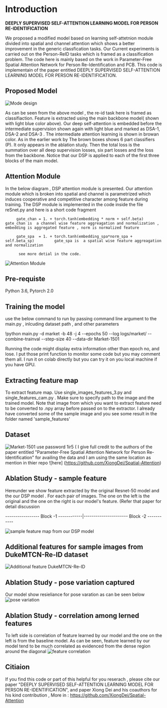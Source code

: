 
# Introduction

 
  **DEEPLY SUPERVISED SELF-ATTENTION LEARNING MODEL FOR PERSON RE-IDENTIFICATION**
  
 We proposed a modified model based on learning self-attetnion module divided into  spatial and channel attention which shows a better improvement in the generic classfication tasks. Our Current experiments is carried out on the Person-ReID tasks which is framed as a classification problem. The code here is mainly based on the work in Parameter-Free Spatial Attention Network for Person Re-Identification and PCB.
This code is implementain of the paper entitled DEEPLY SUPERVISED SELF-ATTENTION LEARNING MODEL FOR PERSON RE-IDENTIFICATION. 

## Proposed Model

![Mode design](https://github.com/bmiftah/DSP_Person_ReID/blob/main/Model%20Design.png)

As can be seen from the above model , the re-id task here is framed as classifiaction. Feature is extracted using the main backbone model( shown with light blue color above). Our deep self-attention is embedded before the intermediate supervision shown again with light blue and marked as DSA-1, DSA-2 and DSA-3 . The intermediate attention learning is shown in browan color. As in the earlier work by  The brown boxes shows 6 part classifiers (P). It only appears in the ablation study. Then the total loss is the summation over all deep supervision losses, six part losses and the loss from the backbone. Notice that our DSP is applied to each of the first three blocks of the main model.
## Attention Module 
In the below diagram , DSP attention module is presented. Our attention module which is broken into spatial and channel is parametrized which induces cooperative and competitive character among feature during training. The DSP module is implemented in the code inside the file reSnet.py  and here is a short code fragment 

         gate_chan = 1. + torch.tanh(embedding * norm + self.beta)                  gate_chan is  a channel wise feature aggreagation and normalization , embedding is aggregated feature , norm is normalized feature
         
         gate_spa  = 1. + torch.tanh(embedding_spa*norm_spa + self.beta_sp)         gate_spa is  a spatial wise feature aggreagation and normalization  

          see more detial in the code.
![Attention Module](https://github.com/bmiftah/DSP_Person_ReID/blob/main/Figure_3.png)

## Pre-requiste

Python 3.6, Pytorch 2.0 
## Training the model 
use the below command to run by passing command line argument to the main.py , inlcuding dataset path , and other parameters 

!python main.py -d market -b 48 -j 4 --epochs 50 --log logs/market/ --combine-trainval --step-size 40 --data-dir Market-1501  

Running the code might display extra information other than epoch no, and lose. I put those print function to monitor some code but you may comment them all. I run it on colab directly but you can try it on you local machine if you have GPU. 

## Extracting feature map
To extract feature map. Use  single_images_features_3.py and single_features_cam.py  . Make sure to specify path to the image and the trained model. Note that image from which you want to extract feature need to be converted to .npy array before passed on to the extractor. I already have converted some of the sample image and you see some result in the folder named 'sample_features'
## Dataset 
![Market-1501](https://pan.baidu.com/s/1qlCJEdEY7UueGL-VdhH6xw) use password 1ir5 ( I give full credit to the  authors of the paper entitled "Parameter-Free Spatial Attention Network for Person Re-Identification" for availing the data and I am using the same location as mention in thier repo ![here] (https://github.com/XiongDei/Spatial-Attention)
## Ablation Study - sample feature 
Hereunder we show feature extracted by the original Resnet-50 model and the our DSP model . For each pair of images. The one on the left is the original and the one on the right is our model's feature. (Refer that paper for detail discussion

-----------------  Block -1             ------------|----------------------   Block -2  -----------
  


  
![ sample feature map from our DSP model ](https://github.com/bmiftah/DSP_Person_ReID/blob/main/Abalation%20study.png)  
## Additional features for sample images from DukeMTCN-Re-ID dataset 

![Additional feature DukeMTCN-Re-ID](https://github.com/bmiftah/DSP_Person_ReID/blob/main/Figure_6.png)


## Ablation Study - pose variation captured 
Our model show resieliance for pose varation as can be seen below 
![pose variation ](https://github.com/bmiftah/DSP_Person_ReID/blob/main/Abalation_study_2.png)


## Ablation Study - correlation among lerned features 
To left side is correlation of feature learned by our model and the one on the left is from the baseline model. As can be seen, feature learned by our model tend to be much correlated as evidenced from the dense region around the diagonal 
![ feature correlation ](https://github.com/bmiftah/DSP_Person_ReID/blob/main/Feature%20correlation%20amount%20features.png)

## Citiaion
If you find this code or part of this helpful for you reserach , please cite our paper "DEEPLY SUPERVISED SELF-ATTENTION LEARNING MODEL FOR PERSON RE-IDENTIFICATION",  and paper Xiong Dei and his coauthors for his kind contribution , More in : https://github.com/XiongDei/Spatial-Attention

